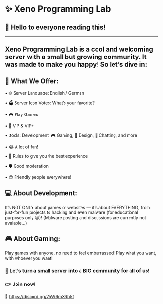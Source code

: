 # :sparkles: Xeno Programming Lab
## :wave: Hello to everyone reading this!
-------------------------------------------------------------------------------------
Xeno Programming Lab is a cool and welcoming server with a small but growing community.
It was made to make you happy! So let’s dive in:
-------------------------------------------------------------------------------------
## :gift: What We Offer:
• :globe_with_meridians: Server Language: English / German

• :ballot_box: Server Icon Votes: What’s your favorite?

• :video_game: Play Games

• :crown: VIP & VIP+

• :tools: Development, :video_game: Gaming, :art: Design, :speech_balloon: Chatting, and more

• :joy: A lot of fun!

• :scroll: Rules to give you the best experience

• :shield: Good moderation

• :blush: Friendly people everywhere!

## :computer: About Development:
It’s NOT ONLY about games or websites — it’s about EVERYTHING,
from just-for-fun projects to hacking and even malware (for educational purposes only :wink:)!
(Malware posting and discussions are currently not avaiable...)

## :video_game: About Gaming:
Play games with anyone, no need to feel embarrassed!
Play what you want, with whoever you want!

### :rocket: Let’s turn a small server into a BIG community for all of us!
### :point_right: Join now!
:link: https://discord.gg/75W6mXRh5f

